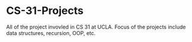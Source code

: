 # CS-31-Projects
All of the project invovled in CS 31 at UCLA. Focus of the projects include data structures, recursion, OOP, etc.
